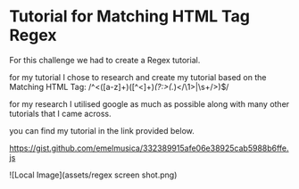 # Tutorial for Matching HTML Tag Regex

For this challenge we had to create a Regex tutorial.

for my tutorial I chose to research and create my tutorial based on the Matching HTML Tag: /^<([a-z]+)([^<]+)*(?:>(.*)<\/\1>|\s+\/>)$/

for my research I utilised google as much as possible along with many other tutorials that I came across. 

you can find my tutorial in the link provided below. 

https://gist.github.com/emelmusica/332389915afe06e38925cab5988b6ffe.js

![Local Image](assets/regex screen shot.png)

